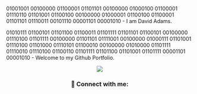 01001001 00100000 01100001 01101101 00100000 01000100 01100001 01110110 01101001 01100100 00100000 01000001 01100100 01100001 01101101 01110011 00101110 00001101 00001010 - I am David Adams.

01010111 01100101 01101100 01100011 01101111 01101101 01100101 00100000 01110100 01101111 00100000 01101101 01111001 00100000 01000111 01101001 01110100 01101000 01110101 01100010 00100000 01010000 01101111 01110010 01110100 01100110 01101111 01101100 01101001 01101111 00001101 00001010 - Welcome to my Github Portfolio.

<!-- Introduction -->
<div align="center">
<img src="https://github.com/davidatoms/davidatoms/Resources/Asset 11.png?raw=true "Introduction")
                                                                                                 </div>                                                      
 
### 🤝 Connect with me:
                                          
